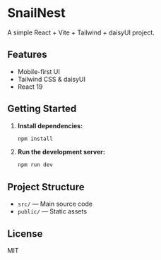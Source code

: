 # SnailNest

A simple React + Vite + Tailwind + daisyUI project.

## Features
- Mobile-first UI
- Tailwind CSS & daisyUI
- React 19

## Getting Started

1. **Install dependencies:**
   ```bash
   npm install
   ```
2. **Run the development server:**
   ```bash
   npm run dev
   ```

## Project Structure
- `src/` — Main source code
- `public/` — Static assets

## License
MIT
